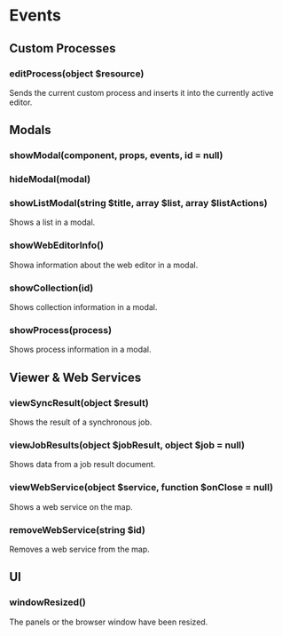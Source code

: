 # Events

## Custom Processes

### editProcess(object $resource)
Sends the current custom process and inserts it into the currently active editor.

## Modals

### showModal(component, props, events, id = null)

### hideModal(modal)

### showListModal(string $title, array $list, array $listActions)
Shows a list in a modal.

### showWebEditorInfo()
Showa information about the web editor in a modal.

### showCollection(id)
Shows collection information in a modal.

### showProcess(process)
Shows process information in a modal.

## Viewer & Web Services

### viewSyncResult(object $result)
Shows the result of a synchronous job.

### viewJobResults(object $jobResult, object $job = null)
Shows data from a job result document.

### viewWebService(object $service, function $onClose = null)
Shows a web service on the map.

### removeWebService(string $id)
Removes a web service from the map.

## UI

### windowResized()
The panels or the browser window have been resized.